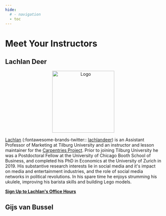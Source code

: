 ```yaml
---
hide:
  # - navigation
  - toc
---
```

# Meet Your Instructors

## Lachlan Deer

<p style="text-align:center;"><img src="https://avatars.githubusercontent.com/u/4036802?s=460&u=28455c51ead64893b186d597dc05167e19b5f5e5&v=4" alt="Logo" width = "200"></p>

[Lachlan](http://lachlandeer.github.io/)  (:fontawesome-brands-twitter:: [lachlandeer](https://twitter.com/lachlandeer?lang=en)) is an Assistant Professor of Marketing at Tilburg University and an instructor and lesson maintainer for the [Carpentries Project](https://carpentries.org/).
Prior to joining Tilburg University he was a Postdoctoral Fellow at the University of Chicago Booth School of Business, 
  and completed his PhD in Economics at the University of Zurich in 2019.
His substantive research interests lie in social media and it's impact on media and entertainment industries, and the role of social media networks in political revolutions.
In his spare time he enjoys strumming his ukulele, improving his barista skills and building Lego models.

[**Sign Up to Lachlan's Office Hours**][calendly-lachlan]

## Gijs van Bussel

<!-- <p style="text-align:center;"><img src="https://avatars.githubusercontent.com/u/62561616?v=4" alt="Logo" width = "200"></p> -->

<!-- 
Hendrik is a lecturer at the Tilburg School of Economics and Management and is involved in various teaching activities. 
His interests are aligned with the courses he teaches and coordinates, and the topics he supervises students in.
Those interests include general research methods, (social media) data analytics, and marketing strategy. 
His substantive interest are in access-based consumption, marketing in the sharing economy, and marketing and sustainability. 
[Let’s connect on LinkedIn!](https://www.linkedin.com/in/h-de-with/) -->

<!-- [**Sign Up to Hendrik's Office Hours**][calendly-hendrik] -->

[calendly-hendrik]: https://calendly.com/h-j-c-dewith/15min
[calendly-lachlan]: https://calendly.com/lachlan-deer/office-hours
